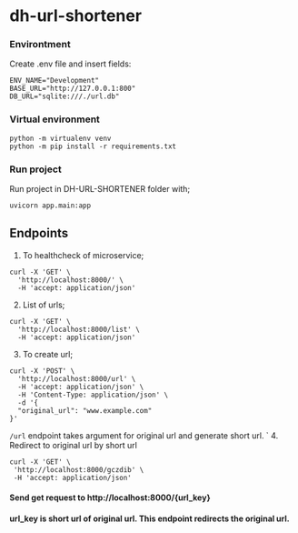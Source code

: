# dh-url-shortener
 
### Environtment

Create .env file and insert fields:
````
ENV_NAME="Development"
BASE_URL="http://127.0.0.1:800"
DB_URL="sqlite:///./url.db"
````
### Virtual environment

````
python -m virtualenv venv
python -m pip install -r requirements.txt
````

### Run project

Run project in DH-URL-SHORTENER folder with;
````
uvicorn app.main:app
````

## Endpoints

1. To healthcheck of microservice;
````
curl -X 'GET' \
  'http://localhost:8000/' \
  -H 'accept: application/json'
````
2. List of urls;
````
curl -X 'GET' \
  'http://localhost:8000/list' \
  -H 'accept: application/json'
````
3. To create url;
````
curl -X 'POST' \
  'http://localhost:8000/url' \
  -H 'accept: application/json' \
  -H 'Content-Type: application/json' \
  -d '{
  "original_url": "www.example.com"
}'
````

``/url`` endpoint takes argument for original url and generate short url.
`
4. Redirect to original url by short url
 ````
 curl -X 'GET' \
  'http://localhost:8000/gczdib' \
  -H 'accept: application/json'
 ````
 
 #### Send get request to http://localhost:8000/{url_key}
 #### url_key is short url of original url. This endpoint redirects the original url. 